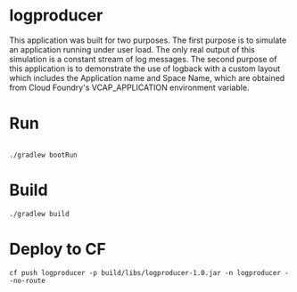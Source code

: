 logproducer
======

This application was built for two purposes. The first purpose is to simulate an application running under user load. The only real output of this simulation is a constant stream of log messages. The second purpose of this application is to demonstrate the use of logback with a custom layout which includes the Application name and Space Name, which are obtained from Cloud Foundry's VCAP_APPLICATION environment variable.

# Run
```export VCAP_APPLICATION="{\"limits\":{\"mem\":1024,\"disk\":1024,\"fds\":16384},\"application_version\":\"24eca33d-351e-4a1a-bae4-ea0e3eeef2a2\",\"application_name\":\"logproducer\",\"application_uris\":[],\"version\":\"24eca33d-351e-4a1a-bae4-ea0e3eeef2a2\",\"name\":\"logproducer\",\"space_name\":\"development\",\"space_id\":\"d16fd8e8-2d7e-473b-9c82-d9c2025ff6fd\",\"uris\":[],\"users\":null,\"application_id\":\"9ee091dc-dafa-47c7-b1e4-67baf2f79eb4\",\"instance_id\":\"155ccb533c8247378a2917e9180f1e1d\",\"instance_index\":0,\"host\":\"0.0.0.0\",\"port\":61258,\"started_at\":\"2015-08-27 14:30:14 +0000\",\"started_at_timestamp\":1440685814,\"start\":\"2015-08-27 14:30:14 +0000\",\"state_timestamp\":1440685814}"

./gradlew bootRun
```

# Build
`./gradlew build`

# Deploy to CF
`cf push logproducer -p build/libs/logproducer-1.0.jar -n logproducer --no-route`
